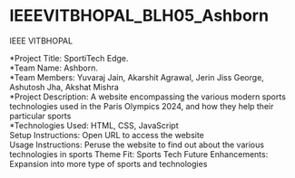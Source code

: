 # IEEEVITBHOPAL_BLH05_Ashborn
IEEE VITBHOPAL

*Project Title: SportiTech Edge.<br>
*Team Name: Ashborn.<br>
*Team Members: Yuvaraj Jain, Akarshit Agrawal, Jerin Jiss George, Ashutosh Jha, Akshat Mishra<br>
*Project Description: A website encompassing the various modern sports technologies used in the Paris Olympics 2024, and how they help their particular sports<br>
*Technologies Used: HTML, CSS, JavaScript<br>
Setup Instructions: Open URL to access the website<br>
Usage Instructions: Peruse the website to find out about the various technologies in sports
Theme Fit: Sports Tech
Future Enhancements: Expansion into more type of sports and technologies
